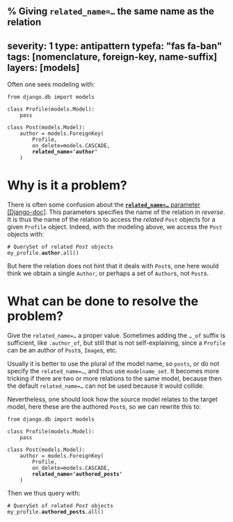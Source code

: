 % Giving <code>related_name=&hellip;</code> the same name as the relation
---
severity: 1
type: antipattern
typefa: "fas fa-ban"
tags: [nomenclature, foreign-key, name-suffix]
layers: [models]
---

Often one sees modeling with:

<pre class="python"><code>from django.db import models

class Profile(models.Model):
    pass

class Post(models.Model):
    author = models.ForeignKey(
        Profile,
        on_delete=models.CASCADE,
        <b>related_name='author'</b>
    )</code></pre>

# Why is it a problem?

There is often some confusion about the
[**<code>related_name=&hellip;</code>** parameter [Django-doc]](https://docs.djangoproject.com/en/dev/ref/models/fields/#django.db.models.ForeignKey.related_name).
This parameters specifies the name of the relation in *reverse*. It is thus the
name of the relation to access the *related* `Post` objects for a given
`Profile` object. Indeed, with the modeling above, we access the `Post` objects
with:

<pre class="python"><code># QuerySet of related <i>Post</i> objects
my_profile.<b>author</b>.all()</code></pre>

But here the relation does not hint that it deals with `Post`s, one here would
think we obtain a single `Author`, or perhaps a set of `Author`s, not `Post`s.

# What can be done to resolve the problem?

Give the <code>related_name=&hellip;</code> a proper value. Sometimes adding the
<code>&hellip;_of</code> suffix is sufficient, like `.author_of`, but still that
is not self-explaining, since a `Profile` can be an author of `Post`s, `Image`s,
etc.

Usually it is better to use the plural of the model name, so `posts`, or do not
specify the <code>related_name=&hellip;</code>, and thus use
<code><i>modelname</i>_set</code>. It becomes more tricking if there are two or
more relations to the same model, because then the default
<code>related_name=&hellip;</code> can not be used because it would collide.

Nevertheless, one should look how the source model relates to the target model,
here these are the authored `Post`s, so we can rewrite this to:

<pre class="python"><code>from django.db import models

class Profile(models.Model):
    pass

class Post(models.Model):
    author = models.ForeignKey(
        Profile,
        on_delete=models.CASCADE,
        <b>related_name='authored_posts'</b>
    )</code></pre>

Then we thus query with:

<pre class="python"><code># QuerySet of related <i>Post</i> objects
my_profile.<b>authored_posts</b>.all()</code></pre>
